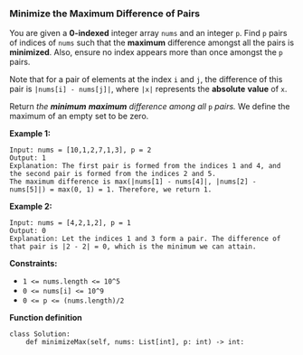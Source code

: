 ### Minimize the Maximum Difference of Pairs

You are given a **0-indexed** integer array `nums` and an integer `p`. Find `p` pairs of indices of `nums` such that the **maximum** difference amongst all the pairs is **minimized**. Also, ensure no index appears more than once amongst the `p` pairs.

Note that for a pair of elements at the index `i` and `j`, the difference of this pair is `|nums[i] - nums[j]|`, where `|x|` represents the **absolute** **value** of `x`.

Return *the **minimum** **maximum** difference among all* `p` *pairs.* We define the maximum of an empty set to be zero.

 

**Example 1:**

```
Input: nums = [10,1,2,7,1,3], p = 2
Output: 1
Explanation: The first pair is formed from the indices 1 and 4, and the second pair is formed from the indices 2 and 5. 
The maximum difference is max(|nums[1] - nums[4]|, |nums[2] - nums[5]|) = max(0, 1) = 1. Therefore, we return 1.
```

**Example 2:**

```
Input: nums = [4,2,1,2], p = 1
Output: 0
Explanation: Let the indices 1 and 3 form a pair. The difference of that pair is |2 - 2| = 0, which is the minimum we can attain.
```

 

**Constraints:**

- `1 <= nums.length <= 10^5`
- `0 <= nums[i] <= 10^9`
- `0 <= p <= (nums.length)/2`

**Function definition**

```
class Solution:
    def minimizeMax(self, nums: List[int], p: int) -> int:
```

